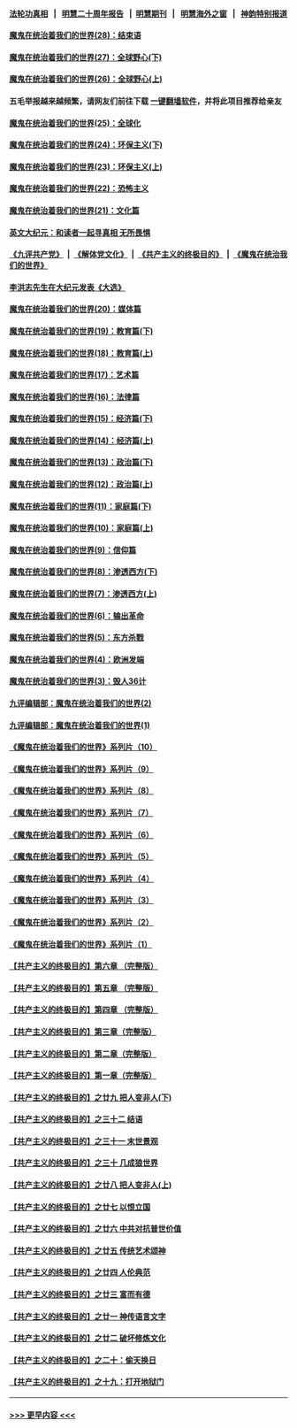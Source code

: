 #### [法轮功真相](https://github.com/gfw-breaker/truth/blob/master/README.md?t=0) &nbsp;&nbsp;|&nbsp;&nbsp; [明慧二十周年报告](https://github.com/gfw-breaker/mh-reports/blob/master/README.md?t=0) &nbsp;&nbsp;|&nbsp;&nbsp;[明慧期刊](https://github.com/gfw-breaker/mh-qikan) &nbsp;&nbsp;|&nbsp;&nbsp; [明慧海外之窗](https://github.com/gfw-breaker/mh-news/blob/master/README.md?t=0) &nbsp;&nbsp;|&nbsp;&nbsp; [神韵特别报道](https://github.com/gfw-breaker/mh-news/blob/master/shenyun.md?t=0)
#### [魔鬼在统治着我们的世界(28)：结束语](../pages/nsc422/n10936246.md?t=06120001) 
#### [魔鬼在统治着我们的世界(27)：全球野心(下)](../pages/nsc422/n10928319.md?t=06120001) 
#### [魔鬼在统治着我们的世界(26)：全球野心(上)](../pages/nsc422/n10900318.md?t=06120001) 
#### 五毛举报越来越频繁，请网友们前往下载 [一键翻墙软件](https://github.com/gfw-breaker/ssr-accounts)，并将此项目推荐给亲友
#### [魔鬼在统治着我们的世界(25)：全球化](../pages/nsc422/n10788205.md?t=06120001) 
#### [魔鬼在统治着我们的世界(24)：环保主义(下)](../pages/nsc422/n10695307.md?t=06120001) 
#### [魔鬼在统治着我们的世界(23)：环保主义(上)](../pages/nsc422/n10688613.md?t=06120001) 
#### [魔鬼在统治着我们的世界(22)：恐怖主义](../pages/nsc422/n10614727.md?t=06120001) 
#### [魔鬼在统治着我们的世界(21)：文化篇](../pages/nsc422/n10597706.md?t=06120001) 
#### [英文大纪元：和读者一起寻真相 无所畏惧](../pages/nsc422/n12542027.md?t=06120001) 
#### [《九评共产党》](https://github.com/begood0513/9ping.md/blob/master/README.md) &nbsp;|&nbsp; [《解体党文化》](../../../../jtdwh.md/blob/master/README.md)  &nbsp;|&nbsp; [《共产主义的终极目的》](../../../../gczydzjmd.md/blob/master/README.md) &nbsp;|&nbsp; [《魔鬼在统治我们的世界》](../../../../mgztzwmdsj.md/blob/master/README.md) 
#### [李洪志先生在大纪元发表《大选》](../pages/nsc422/n12534746.md?t=06120001) 
#### [魔鬼在统治着我们的世界(20)：媒体篇](../pages/nsc422/n10586579.md?t=06120001) 
#### [魔鬼在统治着我们的世界(19)：教育篇(下)](../pages/nsc422/n10564808.md?t=06120001) 
#### [魔鬼在统治着我们的世界(18)：教育篇(上)](../pages/nsc422/n10526970.md?t=06120001) 
#### [魔鬼在统治着我们的世界(17)：艺术篇](../pages/nsc422/n10499093.md?t=06120001) 
#### [魔鬼在统治着我们的世界(16)：法律篇](../pages/nsc422/n10485969.md?t=06120001) 
#### [魔鬼在统治着我们的世界(15)：经济篇(下)](../pages/nsc422/n10469975.md?t=06120001) 
#### [魔鬼在统治着我们的世界(14)：经济篇(上)](../pages/nsc422/n10457370.md?t=06120001) 
#### [魔鬼在统治着我们的世界(13)：政治篇(下)](../pages/nsc422/n10448270.md?t=06120001) 
#### [魔鬼在统治着我们的世界(12)：政治篇(上)](../pages/nsc422/n10444576.md?t=06120001) 
#### [魔鬼在统治着我们的世界(11)：家庭篇(下)](../pages/nsc422/n10440961.md?t=06120001) 
#### [魔鬼在统治着我们的世界(10)：家庭篇(上)](../pages/nsc422/n10435448.md?t=06120001) 
#### [魔鬼在统治着我们的世界(9)：信仰篇](../pages/nsc422/n10432159.md?t=06120001) 
#### [魔鬼在统治着我们的世界(8)：渗透西方(下)](../pages/nsc422/n10429603.md?t=06120001) 
#### [魔鬼在统治着我们的世界(7)：渗透西方(上)](../pages/nsc422/n10426013.md?t=06120001) 
#### [魔鬼在统治着我们的世界(6)：输出革命](../pages/nsc422/n10421536.md?t=06120001) 
#### [魔鬼在统治着我们的世界(5)：东方杀戮](../pages/nsc422/n10417707.md?t=06120001) 
#### [魔鬼在统治着我们的世界(4)：欧洲发端](../pages/nsc422/n10414890.md?t=06120001) 
#### [魔鬼在统治着我们的世界(3)：毁人36计](../pages/nsc422/n10411583.md?t=06120001) 
#### [九评编辑部：魔鬼在统治着我们的世界(2)](../pages/nsc422/n10410036.md?t=06120001) 
#### [九评编辑部：魔鬼在统治着我们的世界(1)](../pages/nsc422/n10406825.md?t=06120001) 
#### [《魔鬼在统治着我们的世界》系列片（10）](../pages/nsc422/n12292670.md?t=06120001) 
#### [《魔鬼在统治着我们的世界》系列片（9）](../pages/nsc422/n12290859.md?t=06120001) 
#### [《魔鬼在统治着我们的世界》系列片（8）](../pages/nsc422/n12287445.md?t=06120001) 
#### [《魔鬼在统治着我们的世界》系列片（7）](../pages/nsc422/n12283425.md?t=06120001) 
#### [《魔鬼在统治着我们的世界》系列片（6）](../pages/nsc422/n12282314.md?t=06120001) 
#### [《魔鬼在统治着我们的世界》系列片（5）](../pages/nsc422/n12281419.md?t=06120001) 
#### [《魔鬼在统治着我们的世界》系列片（4）](../pages/nsc422/n12274024.md?t=06120001) 
#### [《魔鬼在统治着我们的世界》系列片（3）](../pages/nsc422/n12271322.md?t=06120001) 
#### [《魔鬼在统治着我们的世界》系列片（2）](../pages/nsc422/n12269049.md?t=06120001) 
#### [《魔鬼在统治着我们的世界》系列片（1）](../pages/nsc422/n12267575.md?t=06120001) 
#### [【共产主义的终极目的】第六章 （完整版）](../pages/nsc422/n11428913.md?t=06120001) 
#### [【共产主义的终极目的】第五章 （完整版）](../pages/nsc422/n11428912.md?t=06120001) 
#### [【共产主义的终极目的】第四章 （完整版）](../pages/nsc422/n11428907.md?t=06120001) 
#### [【共产主义的终极目的】第三章（完整版）](../pages/nsc422/n11428848.md?t=06120001) 
#### [【共产主义的终极目的】第二章（完整版）](../pages/nsc422/n11428831.md?t=06120001) 
#### [【共产主义的终极目的】第一章（完整版）](../pages/nsc422/n11417651.md?t=06120001) 
#### [【共产主义的终极目的】之廿九 把人变非人(下)](../pages/nsc422/n11344140.md?t=06120001) 
#### [【共产主义的终极目的】之三十二 结语](../pages/nsc422/n11360535.md?t=06120001) 
#### [【共产主义的终极目的】之三十一 末世景观](../pages/nsc422/n11351129.md?t=06120001) 
#### [【共产主义的终极目的】之三十 几成狼世界](../pages/nsc422/n11348280.md?t=06120001) 
#### [【共产主义的终极目的】之廿八 把人变非人(上)](../pages/nsc422/n11340492.md?t=06120001) 
#### [【共产主义的终极目的】之廿七 以恨立国](../pages/nsc422/n11336944.md?t=06120001) 
#### [【共产主义的终极目的】之廿六 中共对抗普世价值](../pages/nsc422/n11324785.md?t=06120001) 
#### [【共产主义的终极目的】之廿五 传统艺术颂神](../pages/nsc422/n11296396.md?t=06120001) 
#### [【共产主义的终极目的】之廿四 人伦典范](../pages/nsc422/n11296397.md?t=06120001) 
#### [【共产主义的终极目的】之廿三 富而有德](../pages/nsc422/n11283598.md?t=06120001) 
#### [【共产主义的终极目的】之廿一 神传语言文字](../pages/nsc422/n11263265.md?t=06120001) 
#### [【共产主义的终极目的】之廿二 破坏修炼文化](../pages/nsc422/n11245728.md?t=06120001) 
#### [【共产主义的终极目的】之二十：偷天换日](../pages/nsc422/n11238846.md?t=06120001) 
#### [【共产主义的终极目的】之十九：打开地狱门](../pages/nsc422/n11206376.md?t=06120001) 

----
#### [ >>> 更早内容 <<< ](../indexes/nsc422-earlier.md)
